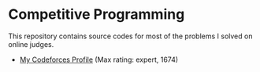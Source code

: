 # Competitive Programming

This repository contains source codes for most of the problems I solved on online judges. 

* [My Codeforces Profile](http://codeforces.com/profile/_AymanSalah) (Max rating: expert, 1674)

